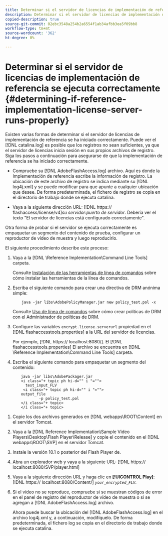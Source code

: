 ```yaml
---
title: Determinar si el servidor de licencias de implementación de referencia se ejecuta correctamente
description: Determinar si el servidor de licencias de implementación de referencia se ejecuta correctamente
copied-description: true
source-git-commit: 02ebc3548a254b2a6554f1ab34afbb3ea5f09bb8
workflow-type: tm+mt
source-wordcount: '362'
ht-degree: 0%

---
```


# Determinar si el servidor de licencias de implementación de referencia se ejecuta correctamente {#determining-if-reference-implementation-license-server-runs-properly}

Existen varias formas de determinar si el servidor de licencias de implementación de referencia se ha iniciado correctamente. Puede ver el [!DNL catalina.log] es posible que los registros no sean suficientes, ya que el servidor de licencias inicia sesión en sus propios archivos de registro. Siga los pasos a continuación para asegurarse de que la implementación de referencia se ha iniciado correctamente.

* Compruebe su [!DNL AdobeFlashAccess.log] archivo. Aquí es donde la Implementación de referencia escribe la información de registro. La ubicación de este archivo de registro se indica mediante su [!DNL log4j.xml] y se puede modificar para que apunte a cualquier ubicación que desee. De forma predeterminada, el fichero de registro se copia en el directorio de trabajo donde se ejecuta catalina.

* Vaya a la siguiente dirección URL: [!DNL https:// flashaccess/license/v4]*su servidor:puerto de servidor*. Debería ver el texto &quot;El servidor de licencias está configurado correctamente&quot;.

Otra forma de probar si el servidor se ejecuta correctamente es empaquetar un segmento del contenido de prueba, configurar un reproductor de vídeo de muestra y luego reproducirlo.

El siguiente procedimiento describe este proceso:

1. Vaya a la [!DNL \Reference Implementation\Command Line Tools] carpeta.

   Consulte [Instalación de las herramientas de línea de comandos](../drm-reference-implementations/command-line-tools/install-command-line-tools.md) sobre cómo instalar las herramientas de la línea de comandos.

1. Escriba el siguiente comando para crear una directiva de DRM anónima simple:

   ```
       java -jar libs\AdobePolicyManager.jar new policy_test.pol -x
   ```

   Consulte [Uso de línea de comandos](../drm-reference-implementations/command-line-tools/configure-command-line-tools/policy-manager/policy-manager-command-line-usage.md) sobre cómo crear políticas de DRM con el Administrador de políticas de DRM.

1. Configure las variables `encrypt.license.serverurl` propiedad en el [!DNL flashaccesstools.properties] a la URL del servidor de licencias.

   Por ejemplo, [!DNL https:// localhost:8080/]. El [!DNL flashaccesstools.properties] El archivo se encuentra en [!DNL \Reference Implementation\Command Line Tools] carpeta.

1. Escriba el siguiente comando para empaquetar un segmento del contenido:

```
       java -jar libs\AdobePackager.jar  
       <i class="+ topic ph hi-d="" i "="">
         test_input_FLV  
        <i class="+ topic ph hi-d="" i "="">
       output_file  
               -p policy_test.pol 
       </i class="+ topic> 
       </i class="+ topic>
```

1. Copie los dos archivos generados en [!DNL webapps\ROOT\Content] en el servidor Tomcat.
1. Vaya a la [!DNL Reference Implementation\Sample Video Players\Desktop\Flash Player\Release] y copie el contenido en el [!DNL webapps\ROOT\SVP\] en el servidor Tomcat.

1. Instale la versión 10.1 o posterior del Flash Player de.
1. Abra un explorador web y vaya a la siguiente URL: [!DNL        https:// localhost:8080/SVP/player.html]

1. Vaya a la siguiente dirección URL y haga clic en **[!UICONTROL Play]**: [!DNL https:// localhost:8080/Content/] *`your_encrypted_FLV`*.

1. Si el vídeo no se reproduce, compruebe si se muestran códigos de error en el panel de registro del reproductor de vídeo de muestra o si se agregan a [!DNL AdobeFlashAccess.log] archivo.

   Ahora puede buscar la ubicación del [!DNL AdobeFlashAccess.log] en el archivo log4j.xml y, a continuación, modifíquelo. De forma predeterminada, el fichero log se copia en el directorio de trabajo donde se ejecuta catalina.
